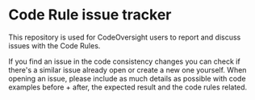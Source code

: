 # Code Rule issue tracker

This repository is used for CodeOversight users to report and discuss issues with the Code Rules. 

If you find an issue in the code consistency changes you can check if there's a similar issue already open or create a new one yourself.
When opening an issue, please include as much details as possible with code examples before + after, the expected result and the code rules related.

